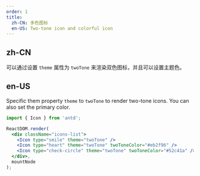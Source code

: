 ```yaml
---
order: 1
title:
  zh-CN: 多色图标
  en-US: Two-tone icon and colorful icon
---
```


## zh-CN

可以通过设置 `theme` 属性为 `twoTone` 来渲染双色图标，并且可以设置主题色。

## en-US

Specific them property `theme` to `twoTone` to render two-tone icons. You can also set the primary color.

````jsx
import { Icon } from 'antd';

ReactDOM.render(
  <div className="icons-list">
    <Icon type="smile" theme="twoTone" />
    <Icon type="heart" theme="twoTone" twoToneColor="#eb2f96" />
    <Icon type="check-circle" theme="twoTone" twoToneColor="#52c41a" />
  </div>,
  mountNode
);
````
